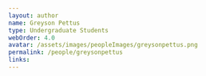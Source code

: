 ```yaml
---
layout: author
name: Greyson Pettus
type: Undergraduate Students
webOrder: 4.0
avatar: /assets/images/peopleImages/greysonpettus.png
permalink: /people/greysonpettus
links:
---
```

